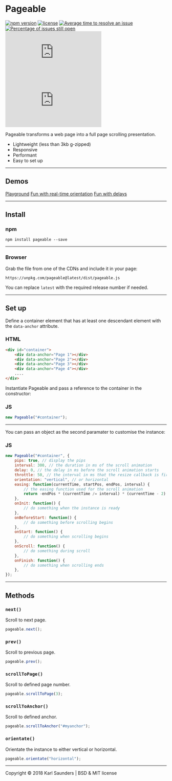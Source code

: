 # Pageable
[![npm version](https://badge.fury.io/js/pageable.svg)](https://badge.fury.io/js/pageable) [![license](https://img.shields.io/github/license/mashape/apistatus.svg)](https://github.com/Mobius1/Pageable/blob/master/LICENSE) [![Average time to resolve an issue](http://isitmaintained.com/badge/resolution/Mobius1/Pageable.svg)](http://isitmaintained.com/project/Mobius1/Pageable "Average time to resolve an issue") [![Percentage of issues still open](http://isitmaintained.com/badge/open/Mobius1/Pageable.svg)](http://isitmaintained.com/project/Mobius1/Pageable "Percentage of issues still open") ![](http://img.badgesize.io/Mobius1/Pageable/master/dist/pageable.js) ![](http://img.badgesize.io/Mobius1/Pageable/master/dist/pageable.js?compression=gzip&label=gzipped)

Pageable transforms a web page into a full page scrolling presentation.

  - Lightweight (less than 3kb g-zipped)
  - Responsive
  - Performant
  - Easy to set up

---

## Demos
[Playground](https://codepen.io/Mobius1/debug/mGBXPw/)
[Fun with real-time orientation](https://mobius1.github.io/Pageable/orientate.html)
[Fun with delays](https://mobius1.github.io/Pageable/delay.html)

---

## Install

### npm
```
npm install pageable --save
```

---

### Browser

Grab the file from one of the CDNs and include it in your page:

```
https://unpkg.com/pageable@latest/dist/pageable.js
```

You can replace `latest` with the required release number if needed.

---

## Set up

Define a container element that has at least one descendant element with the `data-anchor` attribute.
### HTML
```html
<div id="container">
    <div data-anchor="Page 1"></div>
    <div data-anchor="Page 2"></div>
    <div data-anchor="Page 3"></div>
    <div data-anchor="Page 4"></div>
    ....
</div>
```

Instantiate Pageable and pass a reference to the container in the constructor:
### JS
```javascript
new Pageable("#container");
```

---

You can pass an object as the second paramater to customise the instance:

### JS
```javascript
new Pageable("#container", {
    pips: true, // display the pips
    interval: 300, // the duration in ms of the scroll animation
    delay: 0, // the delay in ms before the scroll animation starts
    throttle: 50, // the interval in ms that the resize callback is fired
    orientation: "vertical", // or horizontal
    easing: function(currentTime, startPos, endPos, interval) {
    	// the easing function used for the scroll animation
    	return -endPos * (currentTime /= interval) * (currentTime - 2) + startPos;
    },
    onInit: function() {
    	// do something when the instance is ready
    },
    onBeforeStart: function() {
    	// do something before scrolling begins
    },
    onStart: function() {
    	// do something when scrolling begins
    },
    onScroll: function() {
    	// do something during scroll
    },
    onFinish: function() {
    	// do something when scrolling ends
    },
});
```
---
## Methods

### `next()`
Scroll to next page.
```javascript
pageable.next();
```

### `prev()`
Scroll to previous page.
```javascript
pageable.prev();
```

### `scrollToPage()`
Scroll to defined page number.
```javascript
pageable.scrollToPage(3);
```

### `scrollToAnchor()`
Scroll to defined anchor.
```javascript
pageable.scrollToAnchor("#myanchor");
```

### `orientate()`
Orientate the instance to either vertical or horizontal.
```javascript
pageable.orientate("horizontal");
```

---

Copyright © 2018 Karl Saunders | BSD & MIT license